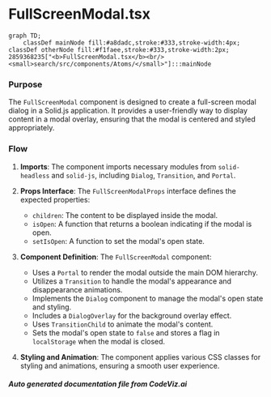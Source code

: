 # FullScreenModal.tsx

```mermaid
graph TD;
    classDef mainNode fill:#a8dadc,stroke:#333,stroke-width:4px;
classDef otherNode fill:#f1faee,stroke:#333,stroke-width:2px;
2859368235["<b>FullScreenModal.tsx</b><br/><small>search/src/components/Atoms/</small>"]:::mainNode

```
### Purpose
The `FullScreenModal` component is designed to create a full-screen modal dialog in a Solid.js application. It provides a user-friendly way to display content in a modal overlay, ensuring that the modal is centered and styled appropriately.

### Flow
1. **Imports**: The component imports necessary modules from `solid-headless` and `solid-js`, including `Dialog`, `Transition`, and `Portal`.

2. **Props Interface**: The `FullScreenModalProps` interface defines the expected properties:
   - `children`: The content to be displayed inside the modal.
   - `isOpen`: A function that returns a boolean indicating if the modal is open.
   - `setIsOpen`: A function to set the modal's open state.

3. **Component Definition**: The `FullScreenModal` component:
   - Uses a `Portal` to render the modal outside the main DOM hierarchy.
   - Utilizes a `Transition` to handle the modal's appearance and disappearance animations.
   - Implements the `Dialog` component to manage the modal's open state and styling.
   - Includes a `DialogOverlay` for the background overlay effect.
   - Uses `TransitionChild` to animate the modal's content.
   - Sets the modal's open state to `false` and stores a flag in `localStorage` when the modal is closed.

4. **Styling and Animation**: The component applies various CSS classes for styling and animations, ensuring a smooth user experience.

##### Auto generated documentation file from CodeViz.ai
